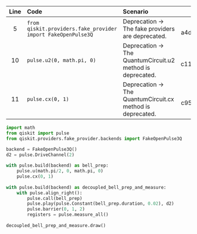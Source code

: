 | Line | Code | Scenario | Reference | Artifact | Refactoring |
| :--: | :--- | :------- | :-------: | :------- | :---------- |
| 5 | `from qiskit.providers.fake_provider import FakeOpenPulse3Q` | Deprecation -> The fake providers are deprecated. | qrn_ddbb-a4d6b01b94e911ee91ca0242ac120002 | qiskit.providers.fake_provider | `from qiskit.providers.fake_provider.backends import FakeOpenPulse3Q` |
| 10 | `pulse.u2(0, math.pi, 0)` | Deprecation -> The QuantumCircuit.u2 method is deprecated. | qrn_ddbb-c117b78194e911ee91ca0242ac120002 | qiskit.QuantumCircuit.u2 | `pulse.u(math.pi/2, 0, math.pi, 0)` |
| 11 | `pulse.cx(0, 1)` | Deprecation -> The QuantumCircuit.cx method is deprecated. | qrn_ddbb-c9550b4c94e911ee91ca0242ac120002 | qiskit.QuantumCircuit.cx | `pulse.cx(0, 1)` |

```python
import math
from qiskit import pulse
from qiskit.providers.fake_provider.backends import FakeOpenPulse3Q

backend = FakeOpenPulse3Q()
d2 = pulse.DriveChannel(2)
 
with pulse.build(backend) as bell_prep:
    pulse.u(math.pi/2, 0, math.pi, 0)
    pulse.cx(0, 1)
 
with pulse.build(backend) as decoupled_bell_prep_and_measure:
    with pulse.align_right():
        pulse.call(bell_prep)
        pulse.play(pulse.Constant(bell_prep.duration, 0.02), d2)
        pulse.barrier(0, 1, 2)
        registers = pulse.measure_all()
 
decoupled_bell_prep_and_measure.draw()
```